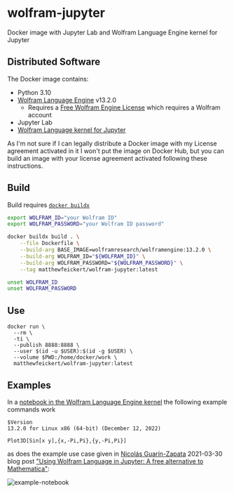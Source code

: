 # wolfram-jupyter
Docker image with Jupyter Lab and Wolfram Language Engine kernel for Jupyter

## Distributed Software

The Docker image contains:

* Python 3.10
* [Wolfram Language Engine](https://www.wolfram.com/engine/) v13.2.0
   - Requires a [Free Wolfram Engine License](https://account.wolfram.com/access/wolfram-engine/free) which requires a Wolfram account
* Jupyter Lab
* [Wolfram Language kernel for Jupyter](https://github.com/WolframResearch/WolframLanguageForJupyter)

As I'm not sure if I can legally distribute a Docker image with my License agreement activated in it I won't put the image on Docker Hub, but you can build an image with your license agreement activated following these instructions.

## Build

Build requires [`docker buildx`](https://docs.docker.com/engine/reference/commandline/buildx/)

```bash
export WOLFRAM_ID="your Wolfram ID"
export WOLFRAM_PASSWORD="your Wolfram ID password"

docker buildx build . \
    --file Dockerfile \
    --build-arg BASE_IMAGE=wolframresearch/wolframengine:13.2.0 \
    --build-arg WOLFRAM_ID="${WOLFRAM_ID}" \
    --build-arg WOLFRAM_PASSWORD="${WOLFRAM_PASSWORD}" \
    --tag matthewfeickert/wolfram-jupyter:latest

unset WOLFRAM_ID
unset WOLFRAM_PASSWORD
```

## Use

```
docker run \
  --rm \
  -ti \
  --publish 8888:8888 \
  --user $(id -u $USER):$(id -g $USER) \
  --volume $PWD:/home/docker/work \
  matthewfeickert/wolfram-jupyter:latest
```

## Examples

In a [notebook in the Wolfram Language Engine kernel](https://twitter.com/HEPfeickert/status/1620626979862216707?s=20&t=eiag_8Odc3xhV_3LvmFLiw) the following example commands work

```
$Version
13.2.0 for Linux x86 (64-bit) (December 12, 2022)
```
```
Plot3D[Sin[x y],{x,-Pi,Pi},{y,-Pi,Pi}]
```

as does the example use case given in [Nicolás Guarín-Zapata](https://github.com/nicoguaro) 2021-03-30 blog post ["Using Wolfram Language in Jupyter: A free alternative to Mathematica"](https://nicoguaro.github.io/posts/wolfram_jupyter/):

![example-notebook](https://user-images.githubusercontent.com/5142394/215956408-16281d32-e039-481e-a7b3-5fe413b05538.png)

